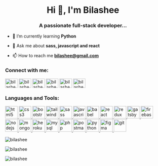 <h1 align="center">Hi 👋, I'm Bilashee</h1>
<h3 align="center">A passionate full-stack developer...</h3>

- 🌱 I’m currently learning **Python**

- 💬 Ask me about **sass, javascript and react**

- 📫 How to reach me **bilashee@gmail.com**

<h3 align="left">Connect with me:</h3>
<p align="left">
<a href="https://fb.com/bilashee" target="blank"><img align="center" src="https://res.cloudinary.com/dhhvnduts/image/upload/v1641058336/fb_uhhg6z.svg" alt="bilashee" height="30" width="40" /></a>
<a href="https://twitter.com/bilashee" target="blank"><img align="center" src="https://res.cloudinary.com/dhhvnduts/image/upload/v1641058481/twitter_bnw9tm.svg" alt="bilashee" height="30" width="40" /></a>
<a href="https://linkedin.com/in/bilashee" target="blank"><img align="center" src="https://res.cloudinary.com/dhhvnduts/image/upload/v1641058554/linkedin_sb93ob.svg" alt="bilashee" height="30" width="40" /></a>
<a href="https://instagram.com/bilashee" target="blank"><img align="center" src="https://res.cloudinary.com/dhhvnduts/image/upload/v1641058654/instagram_dk23qm.svg" alt="bilashee" height="30" width="40" /></a>
<a href="https://dribbble.com/bilashee" target="blank"><img align="center" src="https://res.cloudinary.com/dhhvnduts/image/upload/v1641058765/dribbble_n5ji11.svg" alt="bilashee" height="30" width="40" /></a>
<a href="https://www.behance.net/bilashee" target="blank"><img align="center" src="https://res.cloudinary.com/dhhvnduts/image/upload/v1641058844/behance_dptimv.svg" alt="bilashee" height="30" width="40" /></a>
</p>

<h3 align="left">Languages and Tools:</h3>
<p align="left">
<a href="https://www.w3.org/html/" target="_blank" rel="noreferrer"> <img src="https://res.cloudinary.com/dhhvnduts/image/upload/v1641060728/html_tv3cqw.svg" alt="html5" width="40" height="40"/>
<a href="https://www.w3schools.com/css/" target="_blank" rel="noreferrer"> <img src="https://res.cloudinary.com/dhhvnduts/image/upload/v1641060850/css_r5akhl.svg" alt="css3" width="40" height="40"/> </a>
<a href="https://getbootstrap.com" target="_blank" rel="noreferrer"> <img src="https://res.cloudinary.com/dhhvnduts/image/upload/v1641060965/bootstrap_go98jt.svg" alt="bootstrap" width="40" height="40"/> </a>
<a href="https://tailwindcss.com/" target="_blank" rel="noreferrer"> <img src="https://www.vectorlogo.zone/logos/tailwindcss/tailwindcss-icon.svg" alt="tailwind" width="40" height="40"/> </a>
<a href="https://sass-lang.com" target="_blank" rel="noreferrer"> <img src="https://res.cloudinary.com/dhhvnduts/image/upload/v1641061218/sass_t8euzq.svg" alt="sass" width="40" height="40"/> </a>
<a href="https://developer.mozilla.org/en-US/docs/Web/JavaScript" target="_blank" rel="noreferrer"> <img src="https://res.cloudinary.com/dhhvnduts/image/upload/v1641061347/javascript_aneky2.svg" alt="javascript" width="40" height="40"/> </a>
<a href="https://babeljs.io/" target="_blank" rel="noreferrer"> <img src="https://www.vectorlogo.zone/logos/babeljs/babeljs-icon.svg" alt="babel" width="40" height="40"/> </a>
<a href="https://reactjs.org/" target="_blank" rel="noreferrer"> <img src="https://res.cloudinary.com/dhhvnduts/image/upload/v1641061508/react_nrey7y.svg" alt="react" width="40" height="40"/> </a>
<a href="https://redux.js.org" target="_blank" rel="noreferrer"> <img src="https://res.cloudinary.com/dhhvnduts/image/upload/v1641061585/redux_tcbe7j.svg" alt="redux" width="40" height="40"/> </a>
<a href="https://www.gatsbyjs.com/" target="_blank" rel="noreferrer"> <img src="https://www.vectorlogo.zone/logos/gatsbyjs/gatsbyjs-icon.svg" alt="gatsby" width="40" height="40"/> </a>
<a href="https://firebase.google.com/" target="_blank" rel="noreferrer"> <img src="https://www.vectorlogo.zone/logos/firebase/firebase-icon.svg" alt="firebase" width="40" height="40"/> </a>
<a href="https://nodejs.org" target="_blank" rel="noreferrer"> <img src="https://res.cloudinary.com/dhhvnduts/image/upload/v1641061847/nodejs_pzhdgo.svg" alt="nodejs" width="40" height="40"/> </a>
<a href="https://www.mongodb.com/" target="_blank" rel="noreferrer"> <img src="https://res.cloudinary.com/dhhvnduts/image/upload/v1641061919/mongodb_zrlihl.svg" alt="mongodb" width="40" height="40"/> </a>
<a href="https://heroku.com" target="_blank" rel="noreferrer"> <img src="https://www.vectorlogo.zone/logos/heroku/heroku-icon.svg" alt="heroku" width="40" height="40"/> </a>
<a href="https://www.mysql.com/" target="_blank" rel="noreferrer"> <img src="https://res.cloudinary.com/dhhvnduts/image/upload/v1641061993/mysql_w5ndnh.svg" alt="mysql" width="40" height="40"/> </a>
<a href="https://www.php.net" target="_blank" rel="noreferrer"> <img src="https://res.cloudinary.com/dhhvnduts/image/upload/v1641062251/php_xcnm6y.svg" alt="php" width="40" height="40"/> </a>
<a href="https://postman.com" target="_blank" rel="noreferrer"> <img src="https://www.vectorlogo.zone/logos/getpostman/getpostman-icon.svg" alt="postman" width="40" height="40"/> </a>
<a href="https://www.python.org" target="_blank" rel="noreferrer"> <img src="https://res.cloudinary.com/dhhvnduts/image/upload/v1641062424/python_xzkn1h.svg" alt="python" width="40" height="40"/> </a>
<a href="https://www.figma.com/" target="_blank" rel="noreferrer"> <img src="https://www.vectorlogo.zone/logos/figma/figma-icon.svg" alt="figma" width="40" height="40"/> </a>
<a href="https://git-scm.com/" target="_blank" rel="noreferrer"> <img src="https://www.vectorlogo.zone/logos/git-scm/git-scm-icon.svg" alt="git" width="40" height="40"/> </a>
</p>

<p><img align="center" src="https://github-readme-stats.vercel.app/api/top-langs?username=bilashee&show_icons=true&locale=en&layout=compact" alt="bilashee" /></p>

<p><img align="center" src="https://github-readme-stats.vercel.app/api?username=bilashee&show_icons=true&locale=en" alt="bilashee" /></p>

<p><img align="center" src="https://github-readme-streak-stats.herokuapp.com/?user=bilashee&" alt="bilashee" /></p>
